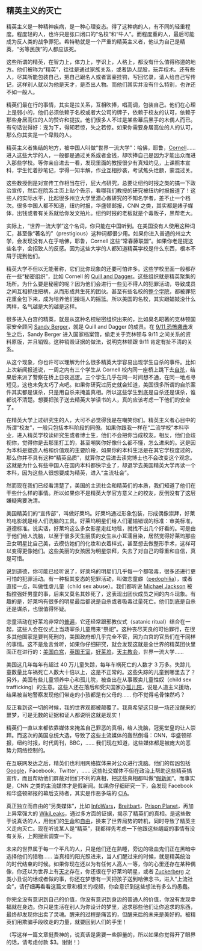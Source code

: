 ## 精英主义的灭亡

精英主义是一种精神疾病，是一种心理变态。得了这种病的人，有不同的轻重程度。程度轻的人，也许只是张口闭口的“名校”和“牛人”。而程度重的人，最后可能成为反人类的战争罪犯。希特勒就是一个严重的精英主义者，他认为自己是精英，“劣等民族”的人都应该死。

这些所谓的精英，在智力上，体力上，学识上，人格上，都没有什么值得称道的地方。他们被称为“精英”，往往是通过家族关系，或者舔人屁股，玩弄权术。还有些人，尽其所能包装自己，把自己跟名人或者富豪挂钩，写回忆录，请人给自己写传记，这样别人就以为他是天才，是杰出人物。而他们其实并没有什么特别，也许还不如一般人。

精英们最在行的事情，其实是拉关系，互相吹捧，唱高调，包装自己。他们在心理上是弱小的，他们必须依赖于名校或者大公司的牌子，依赖于校友的认可，依赖于那些身居高位的人的赞许和提拔。他们很多人不过是某些幕后黑手的木偶人而已。有句话说得好：宠为下，得知若惊，失之若惊。如果你需要身居高位的人的认可，那么你其实是一个卑贱的人。

精英主义者集结的地方，被中国人叫做“世界一流大学”：哈佛，耶鲁，[Cornell](http://www.yinwang.org/blog-cn/2014/01/04/authority)…… 进入这些大学的人，一般都是通过关系或者金钱，却吹捧自己是因为才能出众而进入那些学校。等你亲自进去一看，发现里面的教授很少有真知灼见，上课照本宣科，学生忙着抄笔记，学得一知半解，作业互相抄袭，考试焦头烂额，蒙混过关。

这些教授倒是对宣传工作相当在行，屁大点研究，总要让纽约时报之类的搞一下政治宣传，然后在院系主页上贴个告示，看哪我们教授的研究被纽约时报报道了！这些人的实际水平，比起很多州立大学里潜心做研究的不知名学者，差不止一个档次。很多中国人都不知道，纽约时报，华盛顿邮报，CNN 之类，其实都是婊子媒体，出钱或者有关系就给你发文拍片。纽约时报的老板就是个毒贩子，黑帮老大。

实际上，“世界一流大学”这个名词，你只能在中国听到。在美国没有人使用这种词汇，甚至像“著名的”（prestigious）这种词都很少用。如果你进入普通的州立大学，会发现没有人在乎哈佛，耶鲁，Cornell 这些“常春藤联盟”。如果你老是提这些名字，会招致人的反感。因为这些大学的人都知道精英学校是什么东西，根本不屑于提到他们。

精英大学不但以无能著称，它们比你现象的还要可怕许多。这些学校里面一般都存在一些“秘密组织”，比如 Cornell 的 [Quill and Dagger](https://en.wikipedia.org/wiki/Quill_and_Dagger)。这些组织就是精英聚集的场所。为什么要是秘密的呢？因为他们会进行一些见不得人的犯罪活动，导致成员之间互相抓住把柄，从而形成共生死的团伙。甚至有些名校的[整个学院](https://www.youtube.com/watch?v=cKy2c-itZEg&feature=youtu.be&t=1255)，都被罪犯花重金包下来，成为培养他们接班人的摇篮。所以美国的名校，其实跟娼妓没什么两样，名气越是大的越是这样。

很多进入白宫的精英，就是从这种名校秘密组织出来的，比如臭名昭著的克林顿国家安全顾问 [Sandy Berger](https://en.wikipedia.org/wiki/Sandy_Berger)，就是 Quill and Dagger 的成员。在 [9/11 恐怖袭击](http://www.yinwang.org/blog-cn/2016/12/01/september-eleven)发生之后，Sandy Berger 进入国家档案馆，偷走关于克林顿与 9/11 之间关系的资料原版，并且销毁。这种销毁证据的做法，说明克林顿跟 9/11 肯定有扯不清的关系。

从这个现象，你也许可以理解为什么很多精英大学容易出现学生自杀的事件。比如上次新闻报道说，一周之内有三个学生从 Cornell 校内同一座桥上跳下去[自杀](http://www.nytimes.com/2010/03/17/education/17cornell.html)，结果后来派了警察在桥上日夜巡逻。三个学生几乎在同一时间想不通，在同一地点寻短见，这也未免太巧了点吧。如果你研究过历史就会知道，美国很多所谓的自杀案件其实都是谋杀，只是用自杀来掩盖真相。所以这些学生到底是自杀还是谋杀，谁都说不清楚。想要把孩子送去精英大学读书的人，真的应该考虑一下他们的安全了。

在精英大学上过研究生的人，大可不必觉得我是在嘲笑你们。精英主义者心目中的所谓“校友”，一般只包括本科阶段的同僚。如果你跟我一样在“二流学校”本科毕业，进入精英学校读研究生或者博士生，他们不会把你当成校友。相反，他们会歧视你，觉得你是去那里打工的，甚至嘲笑你好像什么都不懂，怎么进来的。这是因为本科是塑造人格和价值观的主要阶段，如果你的本科生活是在其它学校度过的，那么你并不具有这种“精英品质”，就算你之后进去读完博士也不会改变这个观念。这就是为什么有些中国人在国内本科都快毕业了，却退学去美国精英大学再读一个本科，因为这些人很想要成为精英，进入“主流社会”。

然而现在我们已经看清楚了，美国的主流社会和精英们的本质，我们知道了他们在干些什么样的事情。所以如果你不是精英大学官方意义上的校友，反倒没有了这层嫌疑需要洗清。

美国精英们的“宣传部”，叫做好莱坞。好莱坞通过形象包装，形成偶像崇拜，好莱坞电影就是给人们洗脑的工具。好莱坞明星们给人们灌输错误的标准：审美标准，道德标准。说实话，好莱坞这么多女影星走红地毯，就找不出几个好看的。可是由于他们给人洗脑，以至于很多天生丽质的女生从小耳濡目染，居然觉得好莱坞那些丑女明星比自己美，去模仿她们的化妆和衣着样式，甚至想去做整形手术，这样可以变得更像她们。这些美丽的女孩因为明星崇拜，失去了对自己的尊重和自信，真是可惜。

说到道德，你可能已经听说了，好莱坞的明星们几乎每一个都吸毒，很多还进行更可怕的犯罪活动。有一种极其变态的犯罪活动，叫做恋童癖（[pedophilia](https://en.wikipedia.org/wiki/Pedophilia)），或者直接一点，叫做性虐儿童（child sex abuse）。我们都听说 [Michael Jackson](https://youtu.be/iZ0B4jjNdjM?t=2963) 被指控强奸男童的事，后来又莫名其妙死了，这表现出团伙成员之间的内斗现象。有趣的是，好莱坞有很多的明星最后都说是自杀或者吸毒过量死亡。他们到底是自杀还是谋杀，也很值得怀疑。

恋童活动在好莱坞非常的[普遍](https://www.youtube.com/watch?v=roW238dfUUk)，它还经常跟邪教仪式（satanic ritual）结合在一起，这些人会在仪式上当场宰杀儿童用来“祭祀”。这种丧尽天良的可怕罪行，在很多其他国家是要判死刑的，美国政府却几乎完全不管，因为白宫的官员们在干同样的事情。这不是危言耸听，如果你仔细研究，就会发现这就是全世界的精英团伙里面正在进行的：[美国白宫](https://www.youtube.com/watch?v=ekejhDu-biQ)，[英国王室](https://www.youtube.com/watch?v=NUfJXdMIRGw)，[好莱坞](https://www.youtube.com/watch?v=roW238dfUUk)，[天主教会](https://en.wikipedia.org/wiki/Catholic_Church_sexual_abuse_cases)，世界一流大学……

美国这几年每年有超过 40 万儿童失踪，每年车祸死亡的人数才 3 万多。失踪儿童数量比车祸死亡人数大十倍以上，这是不正常的。这些失踪的儿童到哪里去了？另外，美国有些儿童领养中心和孤儿院，被查出在从事贩卖儿童性奴（child sex trafficking）的生意。这些人还在落后和受灾国家办[孤儿院](http://www.usapoliticstoday.com/hillary-clinton-kids-wikileaks-nuke-hillary-see-potential-clinton-foundation-sex-trafficking-ring)，说是人道主义援助，结果被当地警察发现他们带走的小孩都是有父母的…… 你不觉得毛骨悚然吗？

反正看到这一切的时候，我的世界观都被颠覆了。我真希望这只是一场还没醒来的噩梦，可是无数的证据和证人都说明这就是现实！

精英们一直以来都依靠媒体来掩盖自己罪恶的真相，给人洗脑，冠冕堂皇的让人崇拜。而这次的美国总统大选，导致了这些主流媒体的轰然倒塌：CNN，华盛顿邮报，纽约时报，时代周刊，BBC，…… 我们现在知道，这些媒体都是被庞大的恶势力网络控制的。

在互联网发达之后，精英们也利用网络媒体来对公众进行洗脑。他们的帮凶包括 [Google](https://twitter.com/wikileaks/status/809305627319291906)，Facebook，Twitter，…… 这些社交媒体不但在政治上帮助这些精英搞宣传，而且帮助他们屏蔽对他们不利的真相，把这些真相都叫做“[假新闻](https://www.facebook.com/zuck/posts/10103253901916271)”。而事实是，CNN 之类的主流媒体才是假新闻。如果你仔细研究一下，会发现 Facebook 和华盛顿邮报的幕后支持者，其实是作恶多端的 [CIA](https://www.youtube.com/watch?v=oFH3uLuNL5Y)。

真正独立而自由的“另类媒体”，比如 [InfoWars](http://www.infowars.com/)，[Breitbart](http://www.wnd.com/)，[Prison Planet](http://www.prisonplanet.com)，再加上异常强大的 [WikiLeaks](https://wikileaks.org/)，通过多方面的证据，揭示了精英们的真相。是这些敢于说真话的人，用他们的[生命](https://en.wikipedia.org/wiki/Andrew_Breitbart#Death)和[自由](http://www.yinwang.org/blog-cn/2016/11/22/assange-donation)，换来了世界局势的转机，同时导致了精英主义走向灭亡。现在听说某人是“精英”，我都得先考虑一下他跟这些龌龊的事情有没有关系，上网搜索调查一下。

未来的世界属于每一个平凡的人，只是他们还在熟睡，旁边的吸血鬼们正在黑暗中选择他们的猎物…… 当真相的阳光照进来，当人们醒过来的时候，就是精英统治的时代结束的时候。如果你现在还以为有任何人高人一等，你的心里还存在某种偶像，你还以为世界上有[天才](http://www.yinwang.org/blog-cn/2015/10/18/turing)存在，你还很在乎好莱坞明星，或者 [Zuckerberg](https://www.youtube.com/watch?v=oFH3uLuNL5Y) 之类小丑说的话或者做的事，你还在梦想有一天把孩子送到哈佛念书，进入“上流社会”，请仔细再看看这篇文章和相关的视频，你会意识到这些想法有多么的愚蠢。

你完全没有意识到自己的价值，你没有意识到身边的普通人的价值，你没有发现幸福就在身边。你只是生活在别人为你设计的梦里，追求那些他们让你追求的东西，最终却发现你出卖了灵魂。醒来的过程是痛苦的，但醒来后的未来是美好的。被精英们用欺骗手段收走的力量，就要回到人们的手里！

（写这样一篇文章挺费神的，说真话是需要一些胆量的，所以如果你觉得开了眼界的话，请考虑付款 $3。谢谢！）
